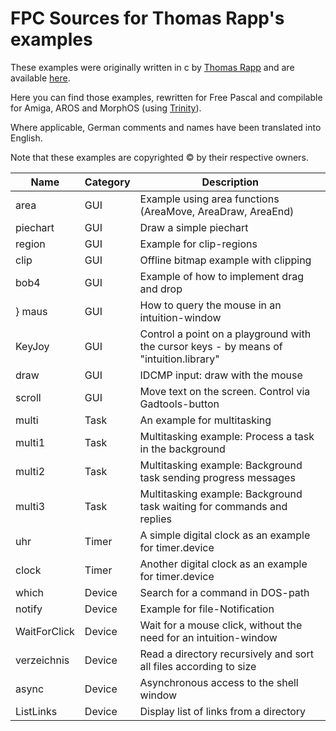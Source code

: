
FPC Sources for Thomas Rapp's examples
======================================

These examples were originally written in c by [Thomas Rapp](http://thomas-rapp.homepage.t-online.de) and are available [here](http://thomas-rapp.homepage.t-online.de/examples/index.html).

Here you can find those examples, rewritten for Free Pascal and compilable
for Amiga, AROS and MorphOS (using [Trinity](https://github.com/magorium/fpc-triforce/tree/master/Base/Trinity)).

Where applicable, German comments and names have been translated into English.

Note that these examples are copyrighted :copyright: by their respective owners.


| Name                | Category     | Description                                                                            |
| ------------------- | ------------ | -------------------------------------------------------------------------------------- |
| area                | GUI          | Example using area functions (AreaMove, AreaDraw, AreaEnd)                             |
| piechart            | GUI          | Draw a simple piechart                                                                 |
| region              | GUI          | Example for clip-regions                                                               |
| clip                | GUI          | Offline bitmap example with clipping                                                   |
| bob4                | GUI          | Example of how to implement drag and drop                                              |
} maus                | GUI          | How to query the mouse in an intuition-window                                          |
| KeyJoy              | GUI          | Control a point on a playground with the cursor keys - by means of "intuition.library" |
| draw                | GUI          | IDCMP input: draw with the mouse                                                       |
| scroll              | GUI          | Move text on the screen. Control via Gadtools-button                                   |
| multi               | Task         | An example for multitasking                                                            |
| multi1              | Task         | Multitasking example: Process a task in the background                                 |
| multi2              | Task         | Multitasking example: Background task sending progress messages                        |
| multi3              | Task         | Multitasking example: Background task waiting for commands and replies                 |
| uhr                 | Timer        | A simple digital clock as an example for timer.device                                  |
| clock               | Timer        | Another digital clock as an example for timer.device                                   |
| which               | Device       | Search for a command in DOS-path                                                       |
| notify              | Device       | Example for file-Notification                                                          |
| WaitForClick        | Device       | Wait for a mouse click, without the need for an intuition-window                       |
| verzeichnis         | Device       | Read a directory recursively and sort all files according to size                      |
| async               | Device       | Asynchronous access to the shell window                                                |
| ListLinks           | Device       | Display list of links from a directory                                                 |
